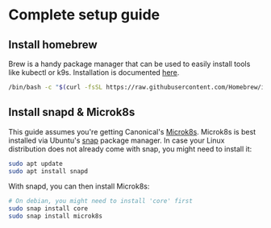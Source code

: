 # Complete setup guide

## Install homebrew

Brew is a handy package manager that can be used to easily install tools like kubectl or k9s. Installation is documented [here](https://brew.sh/).

```bash
/bin/bash -c "$(curl -fsSL https://raw.githubusercontent.com/Homebrew/install/HEAD/install.sh)"
```

## Install snapd & Microk8s

This guide assumes you're getting Canonical's [Microk8s](https://ubuntu.com/tutorials/install-a-local-kubernetes-with-microk8s#1-overview). Microk8s is best installed via Ubuntu's [snap](https://snapcraft.io/docs/installing-snapd) package manager. In case your Linux distribution does not already come with snap, you might need to install it:

```bash
sudo apt update
sudo apt install snapd
```

With snapd, you can then install Microk8s:

```bash
# On debian, you might need to install 'core' first
sudo snap install core
sudo snap install microk8s
```
